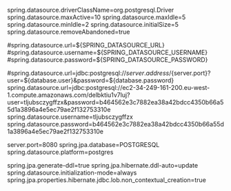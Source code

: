 spring.datasource.driverClassName=org.postgresql.Driver
spring.datasource.maxActive=10
spring.datasource.maxIdle=5
spring.datasource.minIdle=2
spring.datasource.initialSize=5
spring.datasource.removeAbandoned=true

#spring.datasource.url=${SPRING_DATASOURCE_URL}
#spring.datasource.username=${SPRING_DATASOURCE_USERNAME}
#spring.datasource.password=${SPRING_DATASOURCE_PASSWORD}

#spring.datasource.url=jdbc:postgresql://${server.address}/${server.port}?user=${database.user}&password=${database.password}
spring.datasource.url=jdbc:postgresql://ec2-34-249-161-200.eu-west-1.compute.amazonaws.com/delbktiu1v7luj?user=tljubsczygffzx&password=b464562e3c7882ea38a42bdcc4350b66a55d1a3896a4e5ec79ae2f132753310e
spring.datasource.username=tljubsczygffzx
spring.datasource.password=b464562e3c7882ea38a42bdcc4350b66a55d1a3896a4e5ec79ae2f132753310e

server.port=8080
spring.jpa.database=POSTGRESQL
spring.datasource.platform=postgres

spring.jpa.generate-ddl=true
spring.jpa.hibernate.ddl-auto=update
spring.datasource.initialization-mode=always
spring.jpa.properties.hibernate.jdbc.lob.non_contextual_creation=true